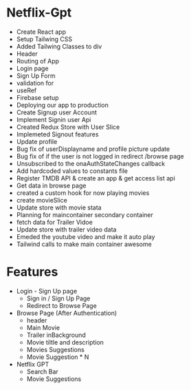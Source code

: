# Netflix-Gpt

- Create React app
- Setup Tailwing CSS
- Added Tailwing Classes to div
- Header
- Routing of App
- Login page
- Sign Up Form
- validation for
- useRef
- Firebase setup
- Deploying our app to production
- Create Signup user Account
- Implement Signin user Api
- Created Redux Store with User Slice
- Implemeted Signout features
- Update profile
- Bug fix of userDisplayname and profile picture update
- Bug fix of if the user is not logged in redirect /browse page
- Unsubscribed to the onaAuthStateChanges callback
- Add hardcoded values to constants file
- Register TMDB API & create an app & get access list api
- Get data in browse page
- created a custom hook for now playing movies
- create movieSlice
- Update store with movie stata
- Planning for maincontainer secondary container
- fetch data for Trailer Vidoe
- Update store with trailer video data
- Emeded the youtube video and make it auto play
- Tailwind calls to make main container awesome

# Features

- Login - Sign Up page
  - Sign in / Sign Up Page
  - Redirect to Browse Page
- Browse Page (After Authentication)
  - header
  - Main Movie
  - Trailer inBackground
  - Movie tiltle and description
  - Movies Suggestions
  - Movie Suggestion \* N
- Netflix GPT
  - Search Bar
  - Movie Suggestions

